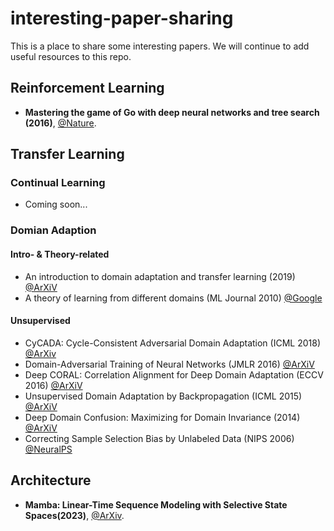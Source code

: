 # interesting-paper-sharing

This is a place to share some interesting papers. We will continue to add useful resources to this repo.

## Reinforcement Learning

- **Mastering the game of Go with deep neural networks and tree search (2016)**, [@Nature](https://www.nature.com/articles/nature16961).




## Transfer Learning

### Continual Learning
* Coming soon...




### Domian Adaption

#### Intro- & Theory-related
* An introduction to domain adaptation and transfer learning (2019) [@ArXiV](https://arxiv.org/abs/1812.11806)
* A theory of learning from different domains (ML Journal 2010) [@Google](https://research.google/pubs/a-theory-of-learning-from-different-domains/)

#### Unsupervised
* CyCADA: Cycle-Consistent Adversarial Domain Adaptation (ICML 2018) [@ArXiv](https://arxiv.org/abs/1711.03213)
* Domain-Adversarial Training of Neural Networks (JMLR 2016) [@ArXiV](https://arxiv.org/abs/1505.07818)
* Deep CORAL: Correlation Alignment for Deep Domain Adaptation (ECCV 2016) [@ArXiV](https://arxiv.org/abs/1607.01719)
* Unsupervised Domain Adaptation by Backpropagation (ICML 2015) [@ArXiV](https://arxiv.org/abs/1409.7495)
* Deep Domain Confusion: Maximizing for Domain Invariance (2014) [@ArXiV](https://arxiv.org/abs/1412.3474)
* Correcting Sample Selection Bias by Unlabeled Data (NIPS 2006) [@NeuralPS](https://papers.nips.cc/paper_files/paper/2006/hash/a2186aa7c086b46ad4e8bf81e2a3a19b-Abstract.html)




## Architecture

- **Mamba: Linear-Time Sequence Modeling with Selective State Spaces(2023)**, [@ArXiv](https://arxiv.org/pdf/2312.00752.pdf).
